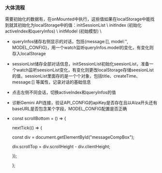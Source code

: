 ### 大体流程

需要初始化的数据有，在onMounted中执行，这些值如果在localStorage中能找到就其初始化为localStorage中的值：initSessionList \ initIndex (初始化activeIndex和queryInfos) \ initModel (初始模型) \ 

- queryInfos储存右侧显示的对话，包括{message:[], model:'', MODEL_CONFIG}，用一个watch监听queryInfos.model的变化，有变化则存入localStorage

- sessionList储存全部对话信息，initSessionList初始化seesionList，准备一个watch监听seesionList变化，有变化则更改localStorage存储seesionList的值，sessionList里面存的是一个个对象，包括title、createTime、message:[] 等属性，记录对话的基础信息

- 点击左侧不同会话，切换activeIndex和queryInfos的值

- 诊断Gemini API连接，验证API_CONFIG的apiKey是否存在且以AIza开头还有baseURL是否包含某个字段，MODEL_CONFIG配置是否正确

- const scrollBottom = () => {

   nextTick(() => {

    const div = document.getElementById("messageCompBox");

    div.scrollTop = div.scrollHeight - div.clientHeight;

   });

  };